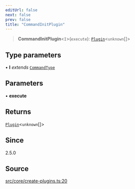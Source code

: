 ```yaml
---
editUrl: false
next: false
prev: false
title: "CommandInitPlugin"
---
```


> **CommandInitPlugin**\<`I`\>(`execute`): [`Plugin`](/v4/api/interfaces/plugin/)\<`unknown`[]\>

## Type parameters

• **I** *extends* [`CommandType`](/v4/api/enumerations/commandtype/)

## Parameters

• **execute**

## Returns

[`Plugin`](/v4/api/interfaces/plugin/)\<`unknown`[]\>

## Since

2.5.0

## Source

[src/core/create-plugins.ts:20](https://github.com/sern-handler/handler/blob/2120b18c4e53e298bc3568422781c1bda05a7177/src/core/create-plugins.ts#L20)
